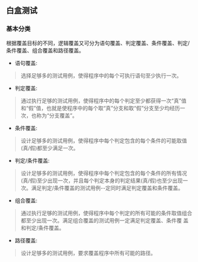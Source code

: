## 白盒测试

### 基本分类
根据覆盖目标的不同，逻辑覆盖又可分为语句覆盖、判定覆盖、条件覆盖、判定/条件覆盖、组合覆盖和路径覆盖。

- 语句覆盖:

>选择足够多的测试用例，使得程序中的每个可执行语句至少执行一次。

- 判定覆盖:

>通过执行足够的测试用例，使得程序中的每个判定至少都获得一次“真”值和“假”值，也就是使程序中的每个取“真”分支和取“假”分支至少均经历一次，也称为“分支覆盖”。

- 条件覆盖:

>设计足够多的测试用例，使得程序中每个判定包含的每个条件的可能取值(真/假)都至少满足一次。

- 判定/条件覆盖:

>设计足够多的测试用例，使得程序中每个判定包含的每个条件的所有情况(真/假)至少出现一次，并且每个判定本身的判定结果(真/假)也至少出现一次。满足判定/条件覆盖的测试用例--定同时满足判定覆盖和条件覆盖。

- 组合覆盖:

>通过执行足够的测试用例，使得程序中每个判定的所有可能的条件取值组合都至少出现一次。满足组合覆盖的测试用例一定满足判定覆盖、条件覆
盖和判定/条件覆盖。

- 路径覆盖:

>设计足够多的测试用例，要求覆盖程序中所有可能的路径。

	
